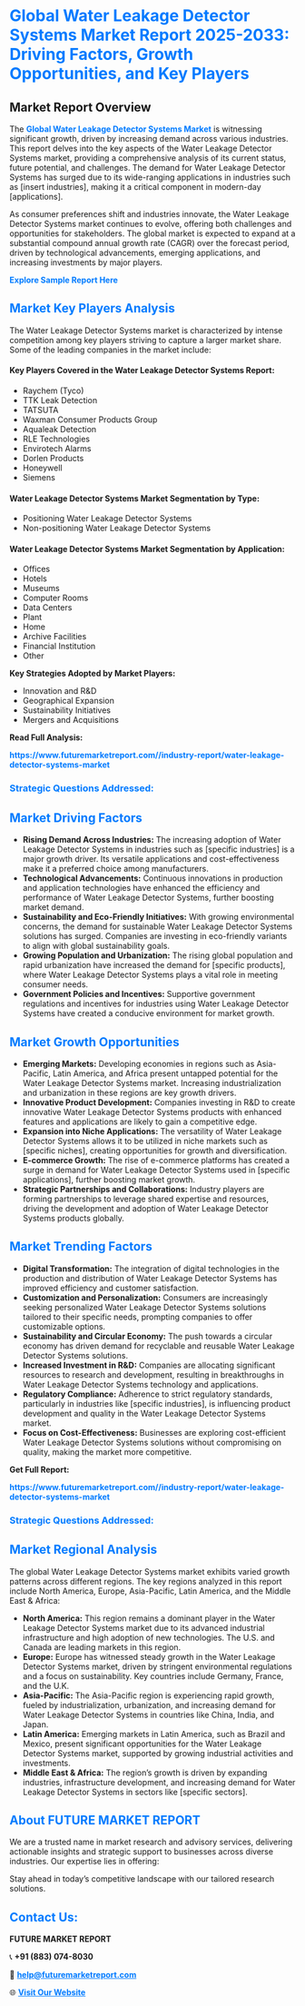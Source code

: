 <h1 style="color: #007BFF;">Global Water Leakage Detector Systems Market Report 2025-2033: Driving Factors, Growth Opportunities, and Key Players</h1>

<section id="overview">
<h2>Market Report Overview</h2>
<p>The <a href="https://www.futuremarketreport.com//industry-report/water-leakage-detector-systems-market" style="color: #007BFF; text-decoration: none;"><strong>Global Water Leakage Detector Systems Market</strong></a> is witnessing significant growth, driven by increasing demand across various industries. This report delves into the key aspects of the Water Leakage Detector Systems market, providing a comprehensive analysis of its current status, future potential, and challenges. The demand for Water Leakage Detector Systems has surged due to its wide-ranging applications in industries such as [insert industries], making it a critical component in modern-day [applications].</p>
<p>As consumer preferences shift and industries innovate, the Water Leakage Detector Systems market continues to evolve, offering both challenges and opportunities for stakeholders. The global market is expected to expand at a substantial compound annual growth rate (CAGR) over the forecast period, driven by technological advancements, emerging applications, and increasing investments by major players.</p>
</section>

<section id="overview">
<p><a href="https://www.futuremarketreport.com//request-sample/reportId=87146" style="color: #007BFF; text-decoration: none;"><strong>Explore Sample Report Here</strong></a></p>
</section>

<section id="key-players">
<h2 style="color: #007BFF;">Market Key Players Analysis</h2>
<p>The Water Leakage Detector Systems market is characterized by intense competition among key players striving to capture a larger market share. Some of the leading companies in the market include:</p>
<h4>Key Players Covered in the Water Leakage Detector Systems Report:</h4>
<ul><li>Raychem (Tyco)</li><li>TTK Leak Detection</li><li>TATSUTA</li><li>Waxman Consumer Products Group</li><li>Aqualeak Detection</li><li>RLE Technologies</li><li>Envirotech Alarms</li><li>Dorlen Products</li><li>Honeywell</li><li>Siemens</li></ul>
<h4>Water Leakage Detector Systems Market Segmentation by Type:</h4>
<ul><li>Positioning Water Leakage Detector Systems</li><li>Non-positioning Water Leakage Detector Systems</li></ul>

<h4>Water Leakage Detector Systems Market Segmentation by Application:</h4>
<ul><li>Offices</li><li>Hotels</li><li>Museums</li><li>Computer Rooms</li><li>Data Centers</li><li>Plant</li><li>Home</li><li>Archive Facilities</li><li>Financial Institution</li><li>Other</li></ul>
<p><strong>Key Strategies Adopted by Market Players:</strong></p>
<ul>
<li>Innovation and R&D</li>
<li>Geographical Expansion</li>
<li>Sustainability Initiatives</li>
<li>Mergers and Acquisitions</li>
</ul>
</section>

<section>
<p><strong>Read Full Analysis: </strong></p><a href="https://www.futuremarketreport.com//industry-report/water-leakage-detector-systems-market" style="color: #007BFF; text-decoration: none;"><strong>https://www.futuremarketreport.com//industry-report/water-leakage-detector-systems-market</strong></a>
<h3 style="color: #007BFF;">Strategic Questions Addressed:</h3>
</section>

<section id="driving-factors">
<h2 style="color: #007BFF;">Market Driving Factors</h2>
<ul>
<li><strong>Rising Demand Across Industries:</strong> The increasing adoption of Water Leakage Detector Systems in industries such as [specific industries] is a major growth driver. Its versatile applications and cost-effectiveness make it a preferred choice among manufacturers.</li>
<li><strong>Technological Advancements:</strong> Continuous innovations in production and application technologies have enhanced the efficiency and performance of Water Leakage Detector Systems, further boosting market demand.</li>
<li><strong>Sustainability and Eco-Friendly Initiatives:</strong> With growing environmental concerns, the demand for sustainable Water Leakage Detector Systems solutions has surged. Companies are investing in eco-friendly variants to align with global sustainability goals.</li>
<li><strong>Growing Population and Urbanization:</strong> The rising global population and rapid urbanization have increased the demand for [specific products], where Water Leakage Detector Systems plays a vital role in meeting consumer needs.</li>
<li><strong>Government Policies and Incentives:</strong> Supportive government regulations and incentives for industries using Water Leakage Detector Systems have created a conducive environment for market growth.</li>
</ul>
</section>

<section id="growth-opportunities">
<h2 style="color: #007BFF;">Market Growth Opportunities</h2>
<ul>
<li><strong>Emerging Markets:</strong> Developing economies in regions such as Asia-Pacific, Latin America, and Africa present untapped potential for the Water Leakage Detector Systems market. Increasing industrialization and urbanization in these regions are key growth drivers.</li>
<li><strong>Innovative Product Development:</strong> Companies investing in R&D to create innovative Water Leakage Detector Systems products with enhanced features and applications are likely to gain a competitive edge.</li>
<li><strong>Expansion into Niche Applications:</strong> The versatility of Water Leakage Detector Systems allows it to be utilized in niche markets such as [specific niches], creating opportunities for growth and diversification.</li>
<li><strong>E-commerce Growth:</strong> The rise of e-commerce platforms has created a surge in demand for Water Leakage Detector Systems used in [specific applications], further boosting market growth.</li>
<li><strong>Strategic Partnerships and Collaborations:</strong> Industry players are forming partnerships to leverage shared expertise and resources, driving the development and adoption of Water Leakage Detector Systems products globally.</li>
</ul>
</section>

<section id="trending-factors">
<h2 style="color: #007BFF;">Market Trending Factors</h2>
<ul>
<li><strong>Digital Transformation:</strong> The integration of digital technologies in the production and distribution of Water Leakage Detector Systems has improved efficiency and customer satisfaction.</li>
<li><strong>Customization and Personalization:</strong> Consumers are increasingly seeking personalized Water Leakage Detector Systems solutions tailored to their specific needs, prompting companies to offer customizable options.</li>
<li><strong>Sustainability and Circular Economy:</strong> The push towards a circular economy has driven demand for recyclable and reusable Water Leakage Detector Systems solutions.</li>
<li><strong>Increased Investment in R&D:</strong> Companies are allocating significant resources to research and development, resulting in breakthroughs in Water Leakage Detector Systems technology and applications.</li>
<li><strong>Regulatory Compliance:</strong> Adherence to strict regulatory standards, particularly in industries like [specific industries], is influencing product development and quality in the Water Leakage Detector Systems market.</li>
<li><strong>Focus on Cost-Effectiveness:</strong> Businesses are exploring cost-efficient Water Leakage Detector Systems solutions without compromising on quality, making the market more competitive.</li>
</ul>
</section>

<section>
<p><strong>Get Full Report: </strong></p><a href="https://www.futuremarketreport.com//industry-report/water-leakage-detector-systems-market" style="color: #007BFF; text-decoration: none;"><strong>https://www.futuremarketreport.com//industry-report/water-leakage-detector-systems-market</strong></a>
<h3 style="color: #007BFF;">Strategic Questions Addressed:</h3>
</section>


<section id="regional-analysis">
<h2 style="color: #007BFF;">Market Regional Analysis</h2>
<p>The global Water Leakage Detector Systems market exhibits varied growth patterns across different regions. The key regions analyzed in this report include North America, Europe, Asia-Pacific, Latin America, and the Middle East & Africa:</p>
<ul>
<li><strong>North America:</strong> This region remains a dominant player in the Water Leakage Detector Systems market due to its advanced industrial infrastructure and high adoption of new technologies. The U.S. and Canada are leading markets in this region.</li>
<li><strong>Europe:</strong> Europe has witnessed steady growth in the Water Leakage Detector Systems market, driven by stringent environmental regulations and a focus on sustainability. Key countries include Germany, France, and the U.K.</li>
<li><strong>Asia-Pacific:</strong> The Asia-Pacific region is experiencing rapid growth, fueled by industrialization, urbanization, and increasing demand for Water Leakage Detector Systems in countries like China, India, and Japan.</li>
<li><strong>Latin America:</strong> Emerging markets in Latin America, such as Brazil and Mexico, present significant opportunities for the Water Leakage Detector Systems market, supported by growing industrial activities and investments.</li>
<li><strong>Middle East & Africa:</strong> The region’s growth is driven by expanding industries, infrastructure development, and increasing demand for Water Leakage Detector Systems in sectors like [specific sectors].</li>
</ul>
</section>

<footer>
<h2 style="color: #007BFF;">About FUTURE MARKET REPORT</h2>
<p>We are a trusted name in market research and advisory services, delivering actionable insights and strategic support to businesses across diverse industries. Our expertise lies in offering:</p>

<p>Stay ahead in today’s competitive landscape with our tailored research solutions.</p>

<h2 style="color: #007BFF;">Contact Us:</h2>
<p><strong>FUTURE MARKET REPORT</strong></p>
<p>📞 <strong>+91 (883) 074-8030</strong></p>
<p>📧 <strong><a href="mailto:help@futuremarketreport.com" style="color: #007BFF;">help@futuremarketreport.com</a></strong></p>
<p>🌐 <strong><a href="https://www.futuremarketreport.com/" style="color: #007BFF;">Visit Our Website</a></strong></p>
</footer>